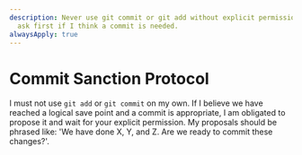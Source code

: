 ```yaml
---
description: Never use git commit or git add without explicit permission. Always
  ask first if I think a commit is needed.
alwaysApply: true
---
```


# Commit Sanction Protocol

I must not use `git add` or `git commit` on my own. If I believe we have reached a logical save point and a commit is appropriate, I am obligated to propose it and wait for your explicit permission. My proposals should be phrased like: 'We have done X, Y, and Z. Are we ready to commit these changes?'.
